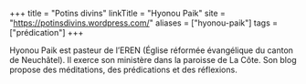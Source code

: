 +++
title = "Potins divins"
linkTitle = "Hyonou Paik"
site = "https://potinsdivins.wordpress.com/"
aliases = ["hyonou-paik"]
tags = ["prédication"]
+++

Hyonou Paik est pasteur de l’EREN (Église réformée évangélique du canton de Neuchâtel). Il exerce son ministère dans la paroisse de La Côte. Son blog propose des méditations, des prédications et des réflexions.
